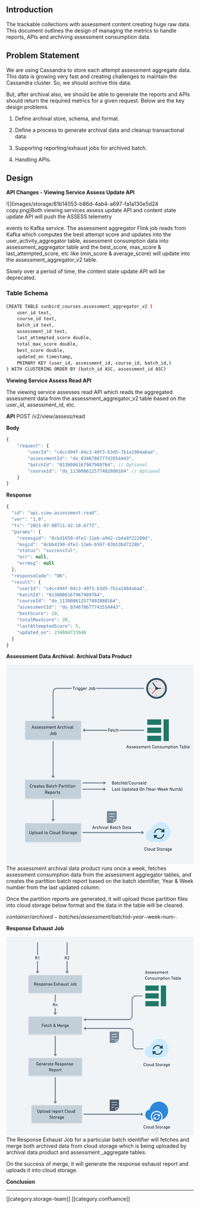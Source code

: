 
## Introduction 
The trackable collections with assessment content creating huge raw data. This document outlines the design of managing the metrics to handle reports, APIs and archiving assessment consumption data.


## Problem Statement
We are using Cassandra to store each attempt assessment aggregate data. This data is growing very fast and creating challenges to maintain the Cassandra cluster. So, we should archive this data.

But, after archival also, we should be able to generate the reports and APIs should return the required metrics for a given request. Below are the key design problems.


1. Define archival store, schema, and format.


1. Define a process to generate archival data and cleanup transactional data.


1. Supporting reporting/exhaust jobs for archived batch.


1. Handling APIs.




## Design
 **API Changes - Viewing Service Assess Update API** 

![](images/storage/81b14053-b86d-4ab4-a697-fa1a130e5d24 copy.png)Both viewing services assess update API and content state update API will push the ASSESS telemetry

events to Kafka service. The assessment aggregator Flink job reads from Kafka which computes the best attempt score and updates into the user_activity_aggregator table, assessment consumption data into assessment_aggregator table and the best_score, max_score & last_attempted_score, etc like (min_score & average_score) will update into the assessment_aggregator_v2 table.

Slowly over a period of time, the content state update API will be deprecated.


### Table Schema

```bash
CREATE TABLE sunbird_courses.assessment_aggregator_v2 (
    user_id text,
    course_id text,
    batch_id text,
    assessment_id text,
    last_attempted_score double,
    total_max_score double,
    best_score double,
    updated_on timestamp,
    PRIMARY KEY (user_id, assessment_id, course_id, batch_id,)
) WITH CLUSTERING ORDER BY (batch_id ASC, assessment_id ASC)

```
 **Viewing Service Assess Read API** 

The viewing service assesses read API which reads the aggregated assessment data from the assessment_aggregator_v2 table based on the user_id, assessment_id, etc.



 **API** POST /v2/view/assess/read

 **Body** 


```js
{
    "request": {
        "userId": "c4cc494f-04c3-49f3-b3d5-7b1a1984abad",
        "assessmentId": "do_034678677743554443",
        "batchId": "0130086167967989764", // Optional
        "courseId": "do_113008612577402880164" // Optional
    }
}
```


 **Response** 


```js
{
  "id": "api.view.assessment.read",
  "ver": "1.0",
  "ts": "2021-07-08T11:42:18.677Z",
  "params": {
    "resmsgid": "8cbd1650-dfe1-11eb-a942-cb4a9f22280d",
    "msgid": "8cbb4190-dfe1-11eb-b597-03b53bd7228b",
    "status": "successful",
    "err": null,
    "errmsg": null
  },
  "responseCode": "OK",
  "result": {
    "userId": "c4cc494f-04c3-49f3-b3d5-7b1a1984abad",
    "batchId": "0130086167967989764",
    "courseId": "do_113008612577402880164",
    "assessmentId": "do_034678677743554443",
    "bestScore": 10,
    "totalMaxScore": 20,
    "lastAttemptedScore": 5,
    "updated_on": 234884723948
  }
}
```


 **Assessment Data Archival:**  **Archival Data Product** 

![](images/storage/81b14053-b86d-4ab4-a697-fa1a130e5d24.png)The assessment archival data product runs once a week, fetches assessment consumption data from the assessment aggregator tables, and creates the partition batch report based on the batch identifier, Year & Week number from the last updated column.

Once the partition reports are generated, it will upload those partition files into cloud storage below format and the data in the table will be cleared.

$container/archived-batches/assessment/$batchid-$year-$week-num-<timestamp>.<file-extension>



 **Response Exhaust Job** 

![](images/storage/response-exhaust-changes.png)The Response Exhaust Job for a particular batch identifier will fetches and merge both archived data from cloud storage which is being uploaded by archival data product and assessment _aggregate tables.

On the success of merge, it will generate the response exhaust report and uploads it into cloud storage.

 **Conclusion** <TODO>













*****

[[category.storage-team]] 
[[category.confluence]] 
